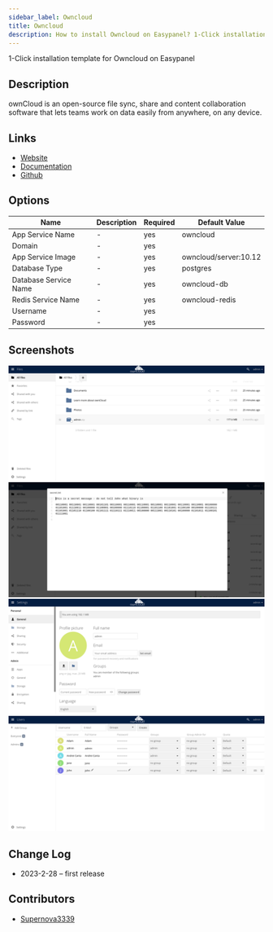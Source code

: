 ```yaml
---
sidebar_label: Owncloud
title: Owncloud
description: How to install Owncloud on Easypanel? 1-Click installation template for Owncloud on Easypanel
---
```


<!-- generated -->

1-Click installation template for Owncloud on Easypanel

## Description

ownCloud is an open-source file sync, share and content collaboration software that lets teams work on data easily from anywhere, on any device.

## Links

- [Website](https://owncloud.com/)
- [Documentation](https://doc.owncloud.com/)
- [Github](https://github.com/owncloud/core)

## Options

Name | Description | Required | Default Value
-|-|-|-
App Service Name | - | yes | owncloud
Domain | - | yes | 
App Service Image | - | yes | owncloud/server:10.12
Database Type | - | yes | postgres
Database Service Name | - | yes | owncloud-db
Redis Service Name | - | yes | owncloud-redis
Username | - | yes | 
Password | - | yes | 

## Screenshots

![Owncloud Screenshot](./assets/screenshot1.png)
![Owncloud Screenshot](./assets/screenshot2.png)
![Owncloud Screenshot](./assets/screenshot3.png)
![Owncloud Screenshot](./assets/screenshot4.png)

## Change Log

- 2023-2-28 – first release

## Contributors

- [Supernova3339](https://github.com/supernova3339)
